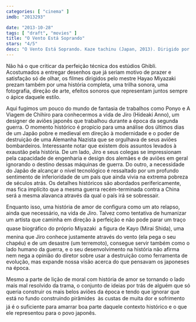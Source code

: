 ```yaml
---
categories: [ "cinema" ]
imdb: "2013293"

date: "2013-10-28"
tags: [ "draft", "movies" ]
title: "O Vento Está Soprando"
stars: "4/5"
desc: "O Vento Está Soprando. Kaze tachinu (Japan, 2013). Dirigido por Hayao Miyazaki. Escrito por Hayao Miyazaki, Hayao Miyazaki, Mike Jones. Com Hideaki Anno, Hidetoshi Nishijima, Miori Takimoto, Masahiko Nishimura, Mansai Nomura, Jun Kunimura, Mirai Shida, Shinobu Ôtake, Morio Kazama."
---
```

Não há o que criticar da perfeição técnica dos estúdios Ghibli. Acostumados a entregar desenhos que já seriam motivo de prazer e satisfação só de olhar, os filmes dirigidos pelo mestre Hayao Miyazaki prezam também por uma história completa, uma trilha sonora, uma fotografia, direção de arte, efeitos sonoros que representam juntos sempre o ápice daquele estilo.

Aqui fugimos um pouco do mundo de fantasia de trabalhos como Ponyo e A Viagem de Chihiro para conhecermos a vida de Jiro (Hideaki Anno), um designer de aviões japonês que trabalhou durante a época da segunda guerra. O momento histórico é propício para uma análise dos últimos dias de um Japão pobre e medieval em direção à modernidade e o poder de destruição de uma Alemanha Nazista que se orgulhava de seus aviões bombardeiros. Interessante notar que existem dois assuntos levados à exaustão pela história. De um lado, Jiro e seus colegas se impressionam pela capacidade de engenharia e design dos alemães e de aviões em geral ignorando o destino dessas máquinas de guerra. Do outro, a necessidade do Japão de alcançar o nível tecnológico é ressaltado por um profundo sentimento de inferioridade de um país que ainda vivia na extrema pobreza de séculos atrás. Os detalhes históricos são abordados perifericamente, mas fica implícito que a mesma guerra recém-terminada contra a China será a mesma alavanca através da qual o país irá se sobressair.

Enquanto isso, uma história de amor de configura como um ato relapso, ainda que necessário, na vida de Jiro. Talvez como tentativa de humanizar um artista que caminha em direção à perfeição e não pode parar  um traço quase biográfico do próprio Miyazaki  a figura de Kayo (Mirai Shida), uma menina que Jiro conhece justamente através do vento (ela pega o seu chapéu) e de um desastre (um terremoto), consegue servir também como o lado humano da guerra, e o seu desenvolvimento na história não afirma nem nega a opinião do diretor sobre usar a destruição como ferramenta de evolução, mas expande nossa visão acerca do que pensavam os japoneses na época.

Mesmo a parte de lição de moral com história de amor se tornando o lado mais mal resolvido da trama, o conjunto de ideias por trás de alguém que só queria construir os mais belos aviões da época e tendo que ignorar que está no fundo construindo pirâmides  às custas de muita dor e sofrimento  já é o suficiente para amarrar boa parte daquele contexto histórico e o que ele representou para o povo japonês.


